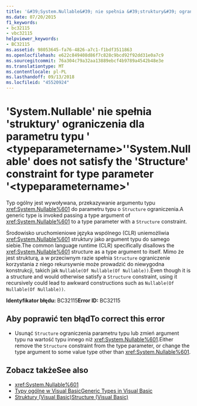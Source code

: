```yaml
---
title: '&#39;System.Nullable&#39; nie spełnia &#39;struktury&#39; ograniczenia dla parametru typu &#39; &lt;typeparametername&gt;&#39;'
ms.date: 07/20/2015
f1_keywords:
- bc32115
- vbc32115
helpviewer_keywords:
- BC32115
ms.assetid: 98053645-fa76-4826-a7c1-f1bdf3511863
ms.openlocfilehash: e622c849408d86f7c828c9bcd92f92dd31e0a7c9
ms.sourcegitcommit: 76a304c79a32aa13889ebcf4b9789a4542b48e3e
ms.translationtype: MT
ms.contentlocale: pl-PL
ms.lasthandoff: 09/13/2018
ms.locfileid: "45520924"
---
```

# <a name="39systemnullable39-does-not-satisfy-the-39structure39-constraint-for-type-parameter-39lttypeparameternamegt39"></a><span data-ttu-id="999b0-102">&#39;System.Nullable&#39; nie spełnia &#39;struktury&#39; ograniczenia dla parametru typu &#39; &lt;typeparametername&gt;&#39;</span><span class="sxs-lookup"><span data-stu-id="999b0-102">&#39;System.Nullable&#39; does not satisfy the &#39;Structure&#39; constraint for type parameter &#39;&lt;typeparametername&gt;&#39;</span></span>
<span data-ttu-id="999b0-103">Typ ogólny jest wywoływana, przekazywanie argumentu typu <xref:System.Nullable%601> do parametru typu o `Structure` ograniczenia.</span><span class="sxs-lookup"><span data-stu-id="999b0-103">A generic type is invoked passing a type argument of <xref:System.Nullable%601> to a type parameter with a `Structure` constraint.</span></span>  
  
 <span data-ttu-id="999b0-104">Środowisko uruchomieniowe języka wspólnego (CLR) uniemożliwia <xref:System.Nullable%601> struktury jako argument typu do samego siebie.</span><span class="sxs-lookup"><span data-stu-id="999b0-104">The common language runtime (CLR) specifically disallows the <xref:System.Nullable%601> structure as a type argument to itself.</span></span> <span data-ttu-id="999b0-105">Mimo że jest strukturą, a w przeciwnym razie spełnia `Structure` ograniczenie korzystania z niego rekursywnie może prowadzić do niewygodna konstrukcji, takich jak `Nullable(Of Nullable(Of Nullable))`.</span><span class="sxs-lookup"><span data-stu-id="999b0-105">Even though it is a structure and would otherwise satisfy a `Structure` constraint, using it recursively could lead to awkward constructions such as `Nullable(Of Nullable(Of Nullable))`.</span></span>  
  
 <span data-ttu-id="999b0-106">**Identyfikator błędu:** BC32115</span><span class="sxs-lookup"><span data-stu-id="999b0-106">**Error ID:** BC32115</span></span>  
  
## <a name="to-correct-this-error"></a><span data-ttu-id="999b0-107">Aby poprawić ten błąd</span><span class="sxs-lookup"><span data-stu-id="999b0-107">To correct this error</span></span>  
  
-   <span data-ttu-id="999b0-108">Usunąć `Structure` ograniczenia parametru typu lub zmień argument typu na wartość typu innego niż <xref:System.Nullable%601>.</span><span class="sxs-lookup"><span data-stu-id="999b0-108">Either remove the `Structure` constraint from the type parameter, or change the type argument to some value type other than <xref:System.Nullable%601>.</span></span>  
  
## <a name="see-also"></a><span data-ttu-id="999b0-109">Zobacz także</span><span class="sxs-lookup"><span data-stu-id="999b0-109">See also</span></span>

- <xref:System.Nullable%601>  
- [<span data-ttu-id="999b0-110">Typy ogólne w Visual Basic</span><span class="sxs-lookup"><span data-stu-id="999b0-110">Generic Types in Visual Basic</span></span>](../../visual-basic/programming-guide/language-features/data-types/generic-types.md)  
- [<span data-ttu-id="999b0-111">Struktury (Visual Basic)</span><span class="sxs-lookup"><span data-stu-id="999b0-111">Structure (Visual Basic)</span></span>](../../visual-basic/language-reference/statements/structure-statement.md)
